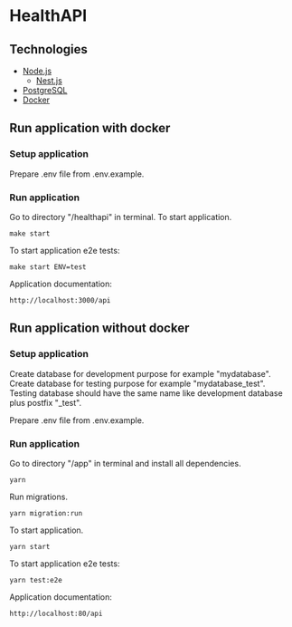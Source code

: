 # HealthAPI

## Technologies
* [Node.js](https://nodejs.org/en/)
  * [Nest.js](https://nestjs.com/)
* [PostgreSQL](https://www.postgresql.org//)
* [Docker](https://docs.docker.com/)

## Run application with docker
### Setup application

Prepare .env file from .env.example.

### Run application
Go to directory "/healthapi" in terminal.
To start application.
```
make start
```

To start application e2e tests:
```
make start ENV=test
```

Application documentation:
```
http://localhost:3000/api
```

## Run application without docker
### Setup application
Create database for development purpose for example "mydatabase".
Create database for testing purpose for example "mydatabase_test".
Testing database should have the same name like development database plus postfix "_test".

Prepare .env file from .env.example.

### Run application
Go to directory "/app" in terminal and install all dependencies.
```
yarn
```

Run migrations.
```
yarn migration:run
```

To start application.
```
yarn start
```

To start application e2e tests:
```
yarn test:e2e
```

Application documentation:
```
http://localhost:80/api
```